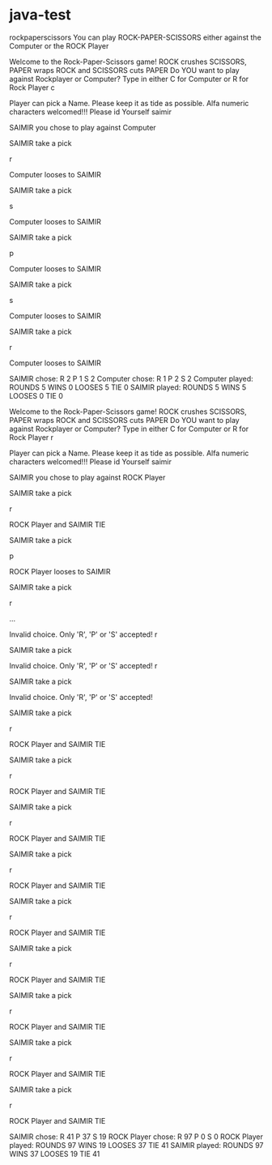 # java-test
rockpaperscissors
You can play ROCK-PAPER-SCISSORS either against the Computer or the ROCK Player


Welcome to the Rock-Paper-Scissors game!
ROCK crushes SCISSORS, PAPER wraps ROCK and SCISSORS cuts PAPER
Do YOU want to play against Rockplayer or Computer?
Type in either C for Computer or R for Rock Player
c


Player can pick a Name. Please keep it as tide as possible.
Alfa numeric characters welcomed!!!
Please id Yourself
saimir

SAIMIR you chose to play against Computer

SAIMIR take a pick

r

Computer looses to SAIMIR


SAIMIR take a pick

s

Computer looses to SAIMIR


SAIMIR take a pick

p

Computer looses to SAIMIR


SAIMIR take a pick

s

Computer looses to SAIMIR


SAIMIR take a pick

r

Computer looses to SAIMIR

SAIMIR chose:
 R  2
 P  1
 S  2
Computer chose:
 R  1
 P  2
 S  2
Computer played:
 ROUNDS  5
 WINS  0
 LOOSES  5
 TIE  0
SAIMIR played:
 ROUNDS  5
 WINS  5
 LOOSES  0
 TIE  0
 
 
 
 
Welcome to the Rock-Paper-Scissors game!
ROCK crushes SCISSORS, PAPER wraps ROCK and SCISSORS cuts PAPER
Do YOU want to play against Rockplayer or Computer?
Type in either C for Computer or R for Rock Player
r


Player can pick a Name. Please keep it as tide as possible.
Alfa numeric characters welcomed!!!
Please id Yourself
saimir

SAIMIR you chose to play against ROCK Player

SAIMIR take a pick

r

ROCK Player and SAIMIR TIE


SAIMIR take a pick

p

ROCK Player looses to SAIMIR


SAIMIR take a pick

r

...


Invalid choice. Only 'R', 'P' or 'S' accepted!
r

SAIMIR take a pick



Invalid choice. Only 'R', 'P' or 'S' accepted!
r

SAIMIR take a pick



Invalid choice. Only 'R', 'P' or 'S' accepted!


SAIMIR take a pick

r

ROCK Player and SAIMIR TIE


SAIMIR take a pick

r

ROCK Player and SAIMIR TIE


SAIMIR take a pick

r

ROCK Player and SAIMIR TIE


SAIMIR take a pick

r

ROCK Player and SAIMIR TIE


SAIMIR take a pick

r

ROCK Player and SAIMIR TIE


SAIMIR take a pick

r

ROCK Player and SAIMIR TIE


SAIMIR take a pick

r

ROCK Player and SAIMIR TIE


SAIMIR take a pick

r

ROCK Player and SAIMIR TIE


SAIMIR take a pick

r

ROCK Player and SAIMIR TIE

SAIMIR chose:
 R  41
 P  37
 S  19
ROCK Player chose:
 R  97
 P  0
 S  0
ROCK Player played:
 ROUNDS  97
 WINS  19
 LOOSES  37
 TIE  41
SAIMIR played:
 ROUNDS  97
 WINS  37
 LOOSES  19
 TIE  41
